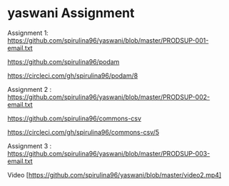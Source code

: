 # yaswani Assignment

Assignment 1:
https://github.com/spirulina96/yaswani/blob/master/PRODSUP-001-email.txt

https://github.com/spirulina96/podam

https://circleci.com/gh/spirulina96/podam/8

Assignment 2 :
https://github.com/spirulina96/yaswani/blob/master/PRODSUP-002-email.txt

https://github.com/spirulina96/commons-csv

https://circleci.com/gh/spirulina96/commons-csv/5

Assignment 3 :
https://github.com/spirulina96/yaswani/blob/master/PRODSUP-003-email.txt

Video [https://github.com/spirulina96/yaswani/blob/master/video2.mp4]
